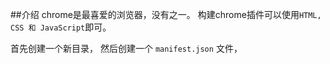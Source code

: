 ##介绍
chrome是最喜爱的浏览器，没有之一。
构建chrome插件可以使用`HTML, CSS 和 JavaScript`即可。

首先创建一个新目录，
然后创建一个 `manifest.json` 文件，
